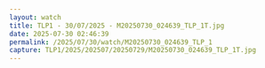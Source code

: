 ```yaml
---
layout: watch
title: TLP1 - 30/07/2025 - M20250730_024639_TLP_1T.jpg
date: 2025-07-30 02:46:39
permalink: /2025/07/30/watch/M20250730_024639_TLP_1
capture: TLP1/2025/202507/20250729/M20250730_024639_TLP_1T.jpg
---
```

